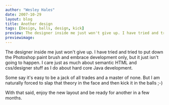 ```yaml
---
author: "Wesley Hales"
date: 2007-10-29
layout: blog
title: Another design
tags: [Design, balls, design, kick]
preview: The designer inside me just won't give up. I have tried and tried to put down the Photoshop paint brush and embrace development only...
previewimage:
---
```


<p>The designer inside me just won't give up. I have tried and tried to put down the Photoshop paint brush and embrace development only, but it just isn't going to happen. I care just as much about semantic HTML and css/designer stuff as I do about hard core Java development. </p> 

<p>Some say it's easy to be a jack of all trades and a master of none. But I am naturally forced to slap that theory in the face and then kick it in the balls ;-)</p> 

<p>With that said, enjoy the new layout and be ready for another in a few months.</p>
